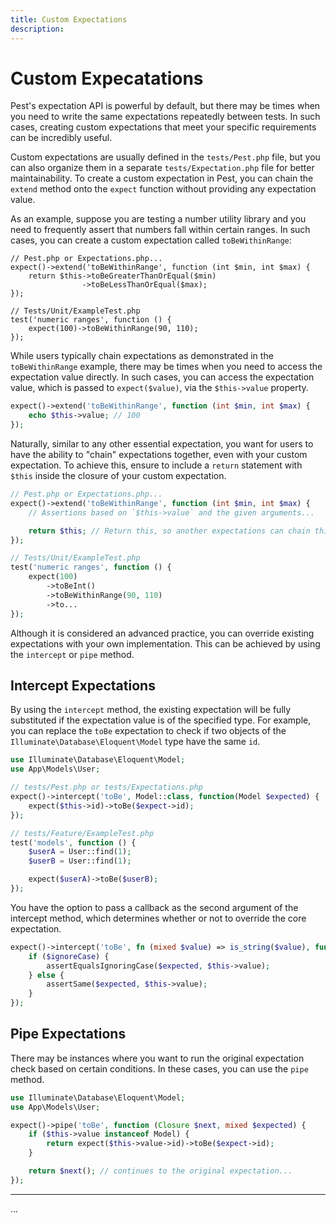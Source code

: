 ```yaml
---
title: Custom Expectations
description:
---
```


# Custom Expecatations

Pest's expectation API is powerful by default, but there may be times when you need to write the same expectations repeatedly between tests. In such cases, creating custom expectations that meet your specific requirements can be incredibly useful.

Custom expectations are usually defined in the `tests/Pest.php` file, but you can also organize them in a separate `tests/Expectation.php` file for better maintainability. To create a custom expectation in Pest, you can chain the `extend` method onto the `expect` function without providing any expectation value.

As an example, suppose you are testing a number utility library and you need to frequently assert that numbers fall within certain ranges. In such cases, you can create a custom expectation called `toBeWithinRange`:

```
// Pest.php or Expectations.php...
expect()->extend('toBeWithinRange', function (int $min, int $max) {
    return $this->toBeGreaterThanOrEqual($min)
                ->toBeLessThanOrEqual($max);
});

// Tests/Unit/ExampleTest.php
test('numeric ranges', function () {
    expect(100)->toBeWithinRange(90, 110);
});
```

While users typically chain expectations as demonstrated in the `toBeWithinRange` example, there may be times when you need to access the expectation value directly. In such cases, you can access the expectation value, which is passed to `expect($value)`, via the `$this->value` property.

```php
expect()->extend('toBeWithinRange', function (int $min, int $max) {
    echo $this->value; // 100
});
```

Naturally, similar to any other essential expectation, you want for users to have the ability to "chain" expectations together, even with your custom expectation. To achieve this, ensure to include a `return` statement with `$this` inside the closure of your custom expectation.

```php
// Pest.php or Expectations.php...
expect()->extend('toBeWithinRange', function (int $min, int $max) {
    // Assertions based on `$this->value` and the given arguments...

    return $this; // Return this, so another expectations can chain this one...
});

// Tests/Unit/ExampleTest.php
test('numeric ranges', function () {
    expect(100)
        ->toBeInt()
        ->toBeWithinRange(90, 110)
        ->to...
});
```

Although it is considered an advanced practice, you can override existing expectations with your own implementation. This can be achieved by using the `intercept` or `pipe` method.

## Intercept Expectations

By using the `intercept` method, the existing expectation will be fully substituted if the expectation value is of the specified type. For example, you can replace the `toBe` expectation to check if two objects of the `Illuminate\Database\Eloquent\Model` type have the same `id`.

```php
use Illuminate\Database\Eloquent\Model;
use App\Models\User;

// tests/Pest.php or tests/Expectations.php
expect()->intercept('toBe', Model::class, function(Model $expected) {
    expect($this->id)->toBe($expect->id);
});

// tests/Feature/ExampleTest.php
test('models', function () {
    $userA = User::find(1);
    $userB = User::find(1);

    expect($userA)->toBe($userB);
});
```

You have the option to pass a callback as the second argument of the intercept method, which determines whether or not to override the core expectation.

```php
expect()->intercept('toBe', fn (mixed $value) => is_string($value), function (string $expected, bool $ignoreCase = false) {
    if ($ignoreCase) {
        assertEqualsIgnoringCase($expected, $this->value);
    } else {
        assertSame($expected, $this->value);
    }
});
```

## Pipe Expectations

There may be instances where you want to run the original expectation check based on certain conditions. In these cases, you can use the `pipe` method.

```php
use Illuminate\Database\Eloquent\Model;
use App\Models\User;

expect()->pipe('toBe', function (Closure $next, mixed $expected) {
    if ($this->value instanceof Model) {
        return expect($this->value->id)->toBe($expect->id);
    }

    return $next(); // continues to the original expectation...
});
```

---

...